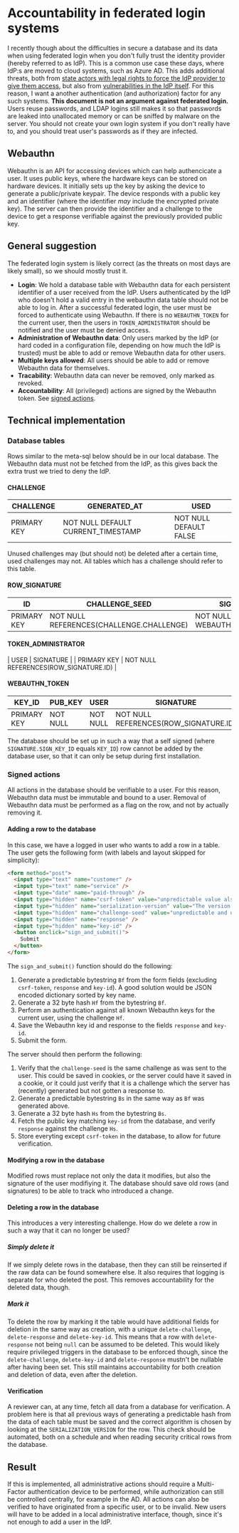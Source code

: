 # Accountability in federated login systems
I recently though about the difficulties in secure a database and its data when using federated login when you don't fully trust the identity provider (hereby referred to as IdP). This is a common use case these days, where IdP:s are moved to cloud systems, such as Azure AD. This adds additional threats, both from [state actors with legal rights to force the IdP provider to give them access](https://kryptera.se/molntjanster-och-fisa-702/), but also from [vulnerabilities in the IdP itself](https://www.cvedetails.com/vulnerability-list/vendor_id-26/product_id-38600/Microsoft-Azure-Active-Directory-Connect.html). For this reason, I want a another authentication (and authorization) factor for any such systems. **This document is not an argument against federated login.** Users reuse passwords, and LDAP logins still makes it so that passwords are leaked into unallocated memory or can be sniffed by malware on the server. You should not create your own login system if you don't really have to, and you should treat user's passwords as if they are infected.

## Webauthn
Webauthn is an API for accessing devices which can help authencicate a user. It uses public keys, where the hardware keys can be stored on hardware devices. It initially sets up the key by asking the device to generate a public/private keypair. The device responds with a public key and an identifier (where the identifier *may* include the encrypted private key). The server can then provide the identifier and a challenge to the device to get a response verifiable against the previously provided public key.

## General suggestion
The federated login system is likely correct (as the threats on most days are likely small), so we should mostly trust it.
* **Login**: We hold a database table with Webauthn data for each persistent identifier of a user received from the IdP. Users authenticated by the IdP who doesn't hold a valid entry in the webauthn data table should not be able to log in. After a successful federated login, the user must be forced to authenticate using Webauthn. If there is no `WEBAUTHN_TOKEN` for the current user, then the users in `TOKEN_ADMINISTRATOR` should be notified and the user must be denied access.
* **Administration of Webauthn data**: Only users marked by the IdP (or hard coded in a configuration file, depending on how much the IdP is trusted) must be able to add or remove Webauthn data for other users.
* **Multiple keys allowed**: All users should be able to add or remove Webauthn data for themselves.
* **Tracability**: Webauthn data can never be removed, only marked as revoked.
* **Accountability**: All (privileged) actions are signed by the Webauthn token. See [signed actions](#signed-actions).

## Technical implementation
### Database tables
Rows similar to the meta-sql below should be in our local database. The Webauthn data must not be fetched from the IdP, as this gives back the extra trust we tried to deny the IdP.

#### CHALLENGE
| CHALLENGE   | GENERATED_AT                       | USED                   |
| ----------- | ---------------------------------- | ---------------------- |
| PRIMARY KEY | NOT NULL DEFAULT CURRENT_TIMESTAMP | NOT NULL DEFAULT FALSE |

Unused challenges may (but should not) be deleted after a certain time, used challenges may not. All tables which has a challenge should refer to this table.

#### ROW_SIGNATURE
| ID          | CHALLENGE_SEED                           | SIGN_KEY_ID                               | SERIALIZATION_VERSION | RESPONSE |
| ----------- | ---------------------------------------- | ----------------------------------------- | --------------------- | -------- |
| PRIMARY KEY | NOT NULL REFERENCES(CHALLENGE.CHALLENGE) | NOT NULL REFERENCES WEBAUTHN_TOKEN.KEY_ID | NOT NULL              | NOT NULL |

#### TOKEN_ADMINISTRATOR
| USER        | SIGNATURE                             |
| PRIMARY KEY | NOT NULL REFERENCES(ROW_SIGNATURE.ID) |

#### WEBAUTHN_TOKEN
| KEY_ID      | PUB_KEY  | USER     | SIGNATURE                             |
| ----------- | -------- | -------- | ------------------------------------- |
| PRIMARY KEY | NOT NULL | NOT NULL | NOT NULL REFERENCES(ROW_SIGNATURE.ID) |

The database should be set up in such a way that a self signed (where `SIGNATURE.SIGN_KEY_ID` equals `KEY_ID`) row cannot be added by the database user, so that it can only be setup during first installation.

### Signed actions
All actions in the database should be verifiable to a user. For this reason, Webauthn data must be immutable and bound to a user. Removal of Webauthn data must be performed as a flag on the row, and not by actually removing it.

#### Adding a row to the database
In this case, we have a logged in user who wants to add a row in a table. The user gets the following form (with labels and layout skipped for simplicity):

```html
<form method="post">
  <input type="text" name="customer" />
  <input type="text" name="service" />
  <input type="date" name="paid-through" />
  <input type="hidden" name="csrf-token" value="unpredictable value also stored in cookie" />
  <input type="hidden" name="serialization-version" value="The version of the table. Used to be able to verify older rows after database structure changes." />
  <input type="hidden" name="challenge-seed" value="unpredictable and unique value which has not previously been used in the database" />
  <input type="hidden" name="response" />
  <input type="hidden" name="key-id" />
  <button onclick="sign_and_submit()">
    Submit
  </button>
</form>
```

The `sign_and_submit()` function should do the following:
1. Generate a predictable bytestring `Bf` from the form fields (excluding `csrf-token`, `response` and `key-id`). A good solution would be JSON encoded dictionary sorted by key name.
2. Generate a 32 byte hash `Hf` from the bytestring `Bf`.
3. Perform an authentication against all known Webauthn keys for the current user, using the challenge `Hf`.
4. Save the Webauthn key id and response to the fields `response` and `key-id`.
5. Submit the form.

The server should then perform the following:
1. Verify that the `challenge-seed` is the same challenge as was sent to the user. This could be saved in cookies, or the server could have it saved in a cookie, or it could just verify that it is a challenge which the server has (recently) generated but not gotten a response to.
2. Generate a predictable bytestring `Bs` in the same way as `Bf` was generated above.
3. Generate a 32 byte hash `Hs` from the bytestring `Bs`.
4. Fetch the public key matching `key-id` from the database, and verify `response` against the challenge `Hs`.
5. Store everyting except `csrf-token` in the database, to allow for future verification.

#### Modifying a row in the database
Modified rows must replace not only the data it modifies, but also the signature of the user modifiying it. The database should save old rows (and signatures) to be able to track who introduced a change.

#### Deleting a row in the database
This introduces a very interesting challenge. How do we delete a row in such a way that it can no longer be used?

##### Simply delete it
If we simply delete rows in the database, then they can still be reinserted if the raw data can be found somewhere else. It also requires that logging is separate for who deleted the post. This removes accountability for the deleted data, though.

##### Mark it
To delete the row by marking it the table would have additional fields for deletion in the same way as creation, with a unique `delete-challenge`, `delete-response` and `delete-key-id`. This means that a row with `delete-response` not being `null` can be assumed to be deleted. This would likely require privileged triggers in the database to be enforced though, since the `delete-challenge`, `delete-key-id` and `delete-response` mustn't be nullable after having been set. This still maintains accountability for both creation and deletion of data, even after the deletion.

#### Verification
A reviewer can, at any time, fetch all data from a database for verification. A problem here is that all previous ways of generating a predictable hash from the data of each table must be saved and the correct algorithm is chosen by looking at the `SERIALIZATION_VERSION` for the row. This check should be automated, both on a schedule and when reading security critical rows from the database.

## Result
If this is implemented, all administrative actions should require a Multi-Factor authentication device to be performed, while authorization can still be controlled centrally, for example in the AD. All actions can also be verified to have originated from a specific user, or to be invalid. New users will have to be added in a local administrative interface, though, since it's not enough to add a user in the IdP.
